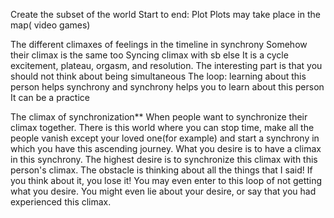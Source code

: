 Create the subset of the world
Start to end: Plot
Plots may take place in the map( video games)

The different climaxes of feelings in the timeline in synchrony
Somehow their climax is the same too
Syncing climax with sb else
It is a cycle
 excitement, plateau, orgasm, and resolution.
The interesting part is that you should not think about being simultaneous
The loop: learning about this person helps synchrony and synchrony helps you to learn about this person
It can be a practice

The climax of synchronization**
When people want to synchronize their climax together.
There is this world where you can stop time, make all the people vanish except your loved one(for example) and start a synchrony in which you have this ascending journey. What you desire is to have a climax in this synchrony. The highest desire is to synchronize this climax with this person's climax. The obstacle is thinking about all the things that I said! If you think about it, you lose it! You may even enter to this loop of not getting what you desire. You might even lie about your desire, or say that you had experienced this climax.

